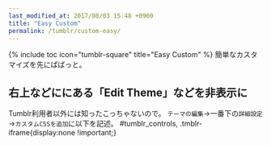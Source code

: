 ```yaml
---
last_modified_at: 2017/08/03 15:48 +0900
title: "Easy Custom"
permalink: /tumblr/custom-easy/
---
```

{% include toc icon="tumblr-square" title="Easy Custom" %}
簡単なカスタマイズを先にぱぱっと。

## 右上などににある「Edit Theme」などを非表示に
Tumblr利用者以外には知ったこっちゃないので。
`テーマの編集`→一番下の`詳細設定`→`カスタムCSSを追加`に以下を記述。
#tumblr_controls, .tmblr-iframe{display:none !important;}

